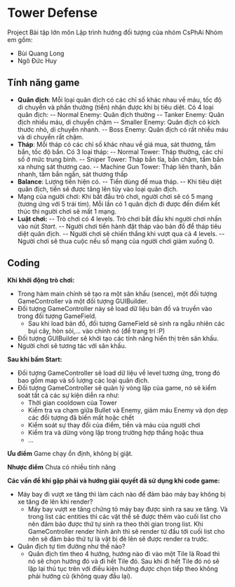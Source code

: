 ﻿# Tower Defense

Project Bài tập lớn môn Lập trình hướng đối tượng của nhóm CsPhAi
Nhóm em gồm:
- Bùi Quang Long
- Ngô Đức Huy

## Tính năng game
- **Quân địch**: Mỗi loại quân địch có các chỉ số khác nhau về máu, tốc độ di chuyển và phần thưởng (tiền) nhận được khi bị tiêu diệt. Có 4 loại quân địch:
-- Normal Enemy: Quân địch thường
-- Tanker Enemy: Quân địch nhiều máu, di chuyển chậm
-- Smaller Enemy: Quân địch có kích thước nhỏ, di chuyển nhanh.
-- Boss Enemy: Quân địch có rất nhiều máu và di chuyển rất chậm.
- **Tháp**: Mỗi tháp có các chỉ số khác nhau về giá mua, sát thương, tầm bắn, tốc độ bắn. Có 3 loại tháp: 
-- Normal Tower: Tháp thường, các chỉ số ở mức trung bình.
-- Sniper Tower: Tháp bắn tỉa, bắn chậm, tầm bắn xa nhưng sát thương cao.
-- Machine Gun Tower: Tháp liên thanh, bắn nhanh, tầm bắn ngắn, sát thương thấp
- **Balance**: Lượng tiền hiện có.
-- Tiền dùng để mua tháp.
-- Khi tiêu diệt quân địch, tiền sẽ được tăng lên tùy vào loại quân địch.
- Mạng của người chơi: Khi bắt đầu trò chơi, người chơi sẽ có 5 mạng (tương ứng với 5 trái tim). Mỗi lần có 1 quân địch đi được đến điểm kết thúc thì người chơi sẽ mất 1 mạng.
- **Luật chơi:**
-- Trò chơi có 4 levels. Trò chơi bắt đầu khi người chơi nhấn vào nút *Start*.
-- Người chơi tiến hành đặt tháp vào bản đồ để tháp tiêu diệt quân địch. 
-- Người chơi sẽ chiến thắng khi vượt qua cả 4 levels.
-- Người chơi sẽ thua cuộc nếu số mạng của người chơi giảm xuống 0.

## Coding

**Khi khởi động trò chơi:**
- Trong hàm main chính sẽ tạo ra một sân khấu (sence), một đối tượng GameController và một đối tượng GUIBuilder.
- Đối tượng GameController này sẽ load dữ liệu bản đồ và truyền vào trong đối tượng GameField.
	- Sau khi load bản đồ, đối tượng GameField sẽ sinh ra ngẫu nhiên các bụi cây, hòn sỏi,... vào chính nó (để trang trí :P)
- Đối tượng GUIBuilder sẽ khởi tạo các tính năng hiển thị trên sân khấu.
- Người chơi sẽ tương tác với sân khấu.

**Sau khi bấm Start:**
- Đối tượng GameController sẽ load dữ liệu về level tương ứng, trong đó bao gồm map và số lượng các loại quân địch.
- Đối tượng GameController sẽ quản lý vòng lặp của game, nó sẽ kiểm soát tất cả các sự kiện diễn ra như:
	- Thời gian cooldown của Tower
	- Kiểm tra va chạm giữa Bullet và Enemy, giảm máu Enemy và dọn dẹp các đối tượng đã biến mất hoặc chết
	- Kiểm soát sự thay đổi của điểm, tiền và máu của người chơi
	- Kiểm tra và dừng vòng lặp trong trường hợp thắng hoặc thua
	- ...
	
**Ưu điểm**
Game chạy ổn định, không bị giật.
 
**Nhược điểm**
Chưa có nhiều tính năng

**Các vấn đề khi gặp phải và hướng giải quyết đã sử dụng khi code game:**
- Máy bay đi vượt xe tăng thì làm cách nào để đảm bảo máy bay không bị xe tăng đè lên khi render?
	- Máy bay vượt xe tăng chứng tỏ máy bay được sinh ra sau xe tăng. Và trong list các entities thì các vật thể sẽ được thêm vào cuối list cho nên đảm bảo được thứ tự sinh ra theo thời gian trong list. Khi GameController render hình ảnh thì sẽ render từ đầu tới cuối list cho nên sẽ đảm bảo thứ tự là vật bị đè lên sẽ được render ra trước.
- Quân địch tự tìm đường như thế nào?
	- Quân địch tìm theo 4 hướng, hướng nào đi vào một Tile là Road thì nó sẽ chọn hướng đó và đi hết Tile đó. Sau khi đi hết Tile đó nó sẽ lặp lại thủ tục trên với điều kiện hướng được chọn tiếp theo không phải hướng cũ (không quay đầu lại).